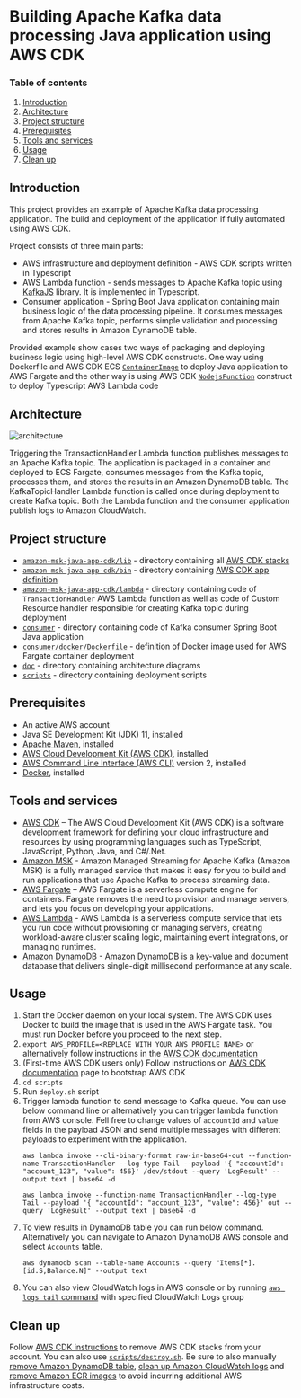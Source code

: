 # Building Apache Kafka data processing Java application using AWS CDK
### Table of contents
1. [Introduction](#introduction)
2. [Architecture](#architecture)
3. [Project structure](#project-structure)
4. [Prerequisites](#prerequisites)
5. [Tools and services](#tools-and-services)
6. [Usage](#usage)
7. [Clean up](#clean-up)

## Introduction
This project provides an example of Apache Kafka data processing application. The build and deployment of the application if fully automated using AWS CDK.

Project consists of three main parts:
* AWS infrastructure and deployment definition - AWS CDK scripts written in Typescript
* AWS Lambda function - sends messages to Apache Kafka topic using [KafkaJS](https://kafka.js.org/) library. It is implemented in Typescript.
* Consumer application - Spring Boot Java application containing main business logic of the data processing pipeline. It consumes messages from Apache Kafka topic, performs simple validation and processing and stores results in Amazon DynamoDB table.

Provided example show cases two ways of packaging and deploying business logic using high-level AWS CDK constructs. 
One way using Dockerfile and AWS CDK ECS [`ContainerImage`](https://docs.aws.amazon.com/cdk/api/latest/docs/@aws-cdk_aws-ecs.ContainerImage.html) to deploy Java application to AWS Fargate 
and the other way is using AWS CDK [`NodejsFunction`](https://docs.aws.amazon.com/cdk/api/latest/docs/@aws-cdk_aws-lambda-nodejs.NodejsFunction.html) construct to deploy Typescript AWS Lambda code
## Architecture
![architecture](doc/architecture.png)

Triggering the TransactionHandler Lambda function publishes messages to an Apache Kafka topic. 
The application is packaged in a container and deployed to ECS Fargate, consumes messages from the Kafka topic, processes them, and stores the results in an Amazon DynamoDB table. 
The KafkaTopicHandler Lambda function is called once during deployment to create Kafka topic. Both the Lambda function and the consumer application publish logs to Amazon CloudWatch.

## Project structure
* [`amazon-msk-java-app-cdk/lib`](amazon-msk-java-app-cdk/lib) - directory containing all [AWS CDK stacks](https://docs.aws.amazon.com/cdk/latest/guide/stacks.html)
* [`amazon-msk-java-app-cdk/bin`](amazon-msk-java-app-cdk/bin) - directory containing [AWS CDK app definition](https://docs.aws.amazon.com/cdk/latest/guide/apps.html)
* [`amazon-msk-java-app-cdk/lambda`](amazon-msk-java-app-cdk/lambda) - directory containing code of `TransactionHandler` AWS Lambda function as well as code of Custom Resource handler responsible for creating Kafka topic during deployment
* [`consumer`](consumer) - directory containing code of Kafka consumer Spring Boot Java application
* [`consumer/docker/Dockerfile`](consumer/docker/Dockerfile) - definition of Docker image used for AWS Fargate container deployment
* [`doc`](doc) - directory containing architecture diagrams
* [`scripts`](scripts) - directory containing deployment scripts

## Prerequisites
* An active AWS account
* Java SE Development Kit (JDK) 11, installed 
* [Apache Maven](https://maven.apache.org/), installed
* [AWS Cloud Development Kit (AWS CDK)](https://docs.aws.amazon.com/cdk/latest/guide/getting_started.html), installed
* [AWS Command Line Interface (AWS CLI)](https://docs.aws.amazon.com/cli/latest/userguide/install-cliv2.html) version 2, installed
* [Docker](https://docs.docker.com/get-docker/), installed

## Tools and services
* [AWS CDK](https://aws.amazon.com/cdk/) – The AWS Cloud Development Kit (AWS CDK) is a software development framework for defining your cloud infrastructure and resources by using programming languages such as TypeScript, JavaScript, Python, Java, and C#/.Net.
* [Amazon MSK](https://aws.amazon.com/msk/) - Amazon Managed Streaming for Apache Kafka (Amazon MSK) is a fully managed service that makes it easy for you to build and run applications that use Apache Kafka to process streaming data.
* [AWS Fargate](https://aws.amazon.com/fargate/) – AWS Fargate is a serverless compute engine for containers. Fargate removes the need to provision and manage servers, and lets you focus on developing your applications.
* [AWS Lambda](https://aws.amazon.com/lambda/) -  AWS Lambda is a serverless compute service that lets you run code without provisioning or managing servers, creating workload-aware cluster scaling logic, maintaining event integrations, or managing runtimes.
* [Amazon DynamoDB](https://aws.amazon.com/dynamodb/) -  Amazon DynamoDB is a key-value and document database that delivers single-digit millisecond performance at any scale.

## Usage 
1. Start the Docker daemon on your local system. The AWS CDK uses Docker to build the image that is used in the AWS Fargate task. You must run Docker before you proceed to the next step.
2. `export AWS_PROFILE=<REPLACE WITH YOUR AWS PROFILE NAME>` or alternatively follow instructions in the [AWS CDK documentation](https://docs.aws.amazon.com/cdk/latest/guide/getting_started.html#getting_started_prerequisites)
3. (First-time AWS CDK users only) Follow instructions on [AWS CDK documentation](https://docs.aws.amazon.com/cdk/latest/guide/getting_started.html#getting_started_bootstrap) page to bootstrap AWS CDK
4. `cd scripts`
5. Run `deploy.sh` script
6. Trigger lambda function to send message to Kafka queue. You can use below command line or alternatively you can trigger lambda function from AWS console. Fell free to change values of `accountId` and `value` fields in the payload JSON and send multiple messages with different payloads to experiment with the application. 
   ```shell
   aws lambda invoke --cli-binary-format raw-in-base64-out --function-name TransactionHandler --log-type Tail --payload '{ "accountId": "account_123", "value": 456}' /dev/stdout --query 'LogResult' --output text | base64 -d
   ```
   ```shell
   aws lambda invoke --function-name TransactionHandler --log-type Tail --payload '{ "accountId": "account_123", "value": 456}' out --query 'LogResult' --output text | base64 -d
   ```
7. To view results in DynamoDB table you can run below command. Alternatively you can navigate to Amazon DynamoDB AWS console and select `Accounts` table.
    ```shell
    aws dynamodb scan --table-name Accounts --query "Items[*].[id.S,Balance.N]" --output text
    ```
8. You can also view CloudWatch logs in AWS console or by running [`aws logs tail` command](https://awscli.amazonaws.com/v2/documentation/api/latest/reference/logs/tail.html) with specified CloudWatch Logs group  

## Clean up
Follow [AWS CDK instructions](https://docs.aws.amazon.com/cdk/latest/guide/hello_world.html#hello_world_tutorial_destroy) to remove AWS CDK stacks from your account. You can also use [`scripts/destroy.sh`](scripts/destroy.sh).
Be sure to also manually [remove Amazon DynamoDB table](https://docs.aws.amazon.com/amazondynamodb/latest/developerguide/WorkingWithTables.Basics.html#WorkingWithTables.Basics.DeleteTable), [clean up Amazon CloudWatch logs](https://awscli.amazonaws.com/v2/documentation/api/latest/reference/logs/delete-log-group.html) and [remove Amazon ECR images](https://docs.aws.amazon.com/AmazonECR/latest/userguide/delete_image.html) to avoid incurring additional AWS infrastructure costs.
